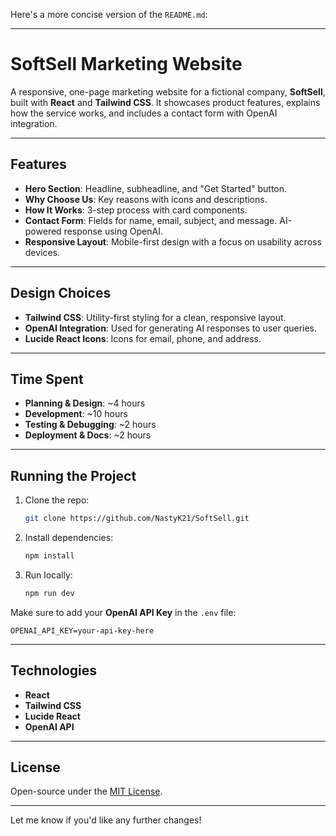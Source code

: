 Here's a more concise version of the `README.md`:

---

# SoftSell Marketing Website

A responsive, one-page marketing website for a fictional company, **SoftSell**, built with **React** and **Tailwind CSS**. It showcases product features, explains how the service works, and includes a contact form with OpenAI integration.

---

## Features

* **Hero Section**: Headline, subheadline, and "Get Started" button.
* **Why Choose Us**: Key reasons with icons and descriptions.
* **How It Works**: 3-step process with card components.
* **Contact Form**: Fields for name, email, subject, and message. AI-powered response using OpenAI.
* **Responsive Layout**: Mobile-first design with a focus on usability across devices.

---

## Design Choices

* **Tailwind CSS**: Utility-first styling for a clean, responsive layout.
* **OpenAI Integration**: Used for generating AI responses to user queries.
* **Lucide React Icons**: Icons for email, phone, and address.

---

## Time Spent

* **Planning & Design**: \~4 hours
* **Development**: \~10 hours
* **Testing & Debugging**: \~2 hours
* **Deployment & Docs**: \~2 hours

---

## Running the Project

1. Clone the repo:

   ```bash
   git clone https://github.com/NastyK21/SoftSell.git

   ```
2. Install dependencies:

   ```bash
   npm install
   ```
3. Run locally:

   ```bash
   npm run dev
   ```

Make sure to add your **OpenAI API Key** in the `.env` file:

```
OPENAI_API_KEY=your-api-key-here
```

---

## Technologies

* **React**
* **Tailwind CSS**
* **Lucide React**
* **OpenAI API**

---

## License

Open-source under the [MIT License](LICENSE).

---

Let me know if you'd like any further changes!
